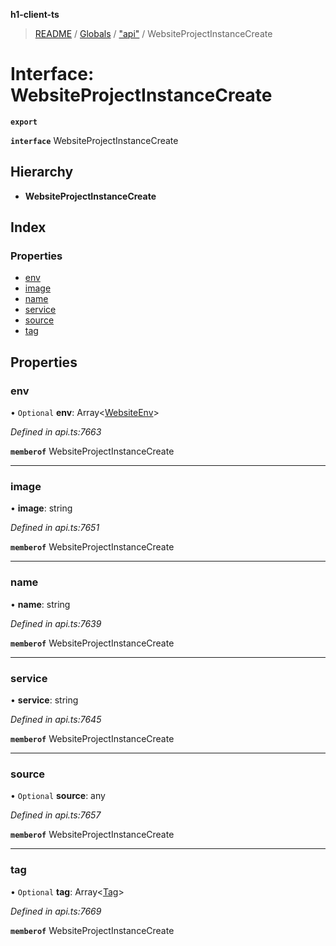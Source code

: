 **h1-client-ts**

> [README](../README.md) / [Globals](../globals.md) / ["api"](../modules/_api_.md) / WebsiteProjectInstanceCreate

# Interface: WebsiteProjectInstanceCreate

**`export`** 

**`interface`** WebsiteProjectInstanceCreate

## Hierarchy

* **WebsiteProjectInstanceCreate**

## Index

### Properties

* [env](_api_.websiteprojectinstancecreate.md#env)
* [image](_api_.websiteprojectinstancecreate.md#image)
* [name](_api_.websiteprojectinstancecreate.md#name)
* [service](_api_.websiteprojectinstancecreate.md#service)
* [source](_api_.websiteprojectinstancecreate.md#source)
* [tag](_api_.websiteprojectinstancecreate.md#tag)

## Properties

### env

• `Optional` **env**: Array\<[WebsiteEnv](_api_.websiteenv.md)>

*Defined in api.ts:7663*

**`memberof`** WebsiteProjectInstanceCreate

___

### image

•  **image**: string

*Defined in api.ts:7651*

**`memberof`** WebsiteProjectInstanceCreate

___

### name

•  **name**: string

*Defined in api.ts:7639*

**`memberof`** WebsiteProjectInstanceCreate

___

### service

•  **service**: string

*Defined in api.ts:7645*

**`memberof`** WebsiteProjectInstanceCreate

___

### source

• `Optional` **source**: any

*Defined in api.ts:7657*

**`memberof`** WebsiteProjectInstanceCreate

___

### tag

• `Optional` **tag**: Array\<[Tag](_api_.tag.md)>

*Defined in api.ts:7669*

**`memberof`** WebsiteProjectInstanceCreate
